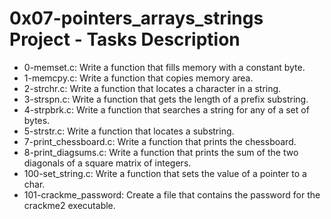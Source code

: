 # 0x07-pointers_arrays_strings Project - Tasks Description
* 0-memset.c: Write a function that fills memory with a constant byte.
* 1-memcpy.c: Write a function that copies memory area.
* 2-strchr.c: Write a function that locates a character in a string.
* 3-strspn.c: Write a function that gets the length of a prefix substring.
* 4-strpbrk.c: Write a function that searches a string for any of a set of bytes.
* 5-strstr.c: Write a function that locates a substring.
* 7-print_chessboard.c: Write a function that prints the chessboard.
* 8-print_diagsums.c: Write a function that prints the sum of the two diagonals of a square matrix of integers.
* 100-set_string.c: Write a function that sets the value of a pointer to a char.
* 101-crackme_password: Create a file that contains the password for the crackme2 executable.
